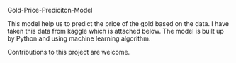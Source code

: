 Gold-Price-Prediciton-Model

This model help us to predict the price of the gold based on the data.
I have taken this data from kaggle which is attached below.
The model is built up by Python and using machine learning algorithm.

Contributions to this project are welcome.
